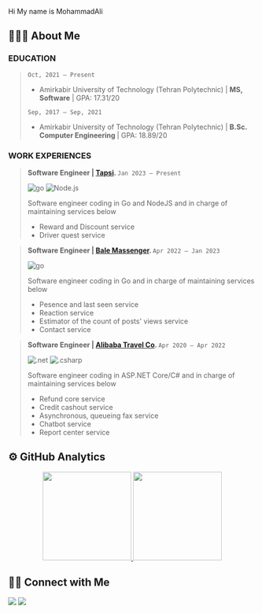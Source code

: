 Hi My name is MohammadAli


## 👨🏻‍💻 About Me

### <b>EDUCATION</b> 	 
>
>`Oct, 2021 – Present` 	 
>
> - Amirkabir University of Technology (Tehran Polytechnic) | <b>MS, Software</b> | GPA: 17.31/20
>
>`Sep, 2017 – Sep, 2021`  	 
>
>- Amirkabir University of Technology (Tehran Polytechnic) | <b>B.Sc. Computer Engineering </b>| GPA: 18.89/20 
> 

### <b>WORK EXPERIENCES</b> 	 
> <b>Software Engineer | [Tapsi](https://tapsi.ir/en). </b> `Jan 2023 – Present`
> 
>![go](https://img.shields.io/badge/-Go-05122A?style=flat&logo=go) ![Node.js](https://img.shields.io/badge/-Node.js-05122A?style=flat&logo=node.js)
>
> Software engineer coding in Go and NodeJS and in charge of maintaining services below
> - Reward and Discount service
> - Driver quest service 

> <b>Software Engineer | [Bale Massenger](https://bale.ai/). </b> `Apr 2022 – Jan 2023`
> 
>![go](https://img.shields.io/badge/-Go-05122A?style=flat&logo=go) 
>
> Software engineer coding in Go and in charge of maintaining services below
> - Pesence and last seen service
> - Reaction service
> - Estimator of the count of posts' views service
> - Contact service 

> <b>Software Engineer | [Alibaba Travel Co](http://alibaba.ir/). </b> `Apr 2020 – Apr 2022 `
> 
>![.net](https://img.shields.io/badge/-ASP%20.NET%20Core-05122A?style=flat&logo=dotnet) ![.csharp](https://img.shields.io/badge/-c%23-05122A?style=flat&logo=csharp) 
>
> Software engineer coding in ASP.NET Core/C# and in charge of maintaining services below
> - Refund core service
> - Credit cashout service
> - Asynchronous, queueing fax service
> - Chatbot service
> - Report center service


## ⚙️ GitHub Analytics

<p align="center">
<a href="https://github.com/keshavarz13">
  <img height="180em" src="https://github-readme-stats-eight-theta.vercel.app/api?username=keshavarz13&show_icons=true&theme=algolia&include_all_commits=true&count_private=true"/>
  <img height="180em" src="https://github-readme-stats-eight-theta.vercel.app/api/top-langs/?username=keshavarz13&layout=compact&langs_count=8&theme=algolia"/>
</a>
</p>


## 🤝🏻 Connect with Me
<p align="left">
<a href="https://www.linkedin.com/in/keshavarz13/"><img src="https://img.shields.io/badge/-MohammadAli%20Keshavarz-0077B5?style=flat&logo=Linkedin&logoColor=white"/></a>
<a href="mailto:keshavarz.ma13@gmail.com"><img src="https://img.shields.io/badge/-keshavarz.ma13@gmail.com-D14836?style=flat&logo=Gmail&logoColor=white"/></a>

</p>


